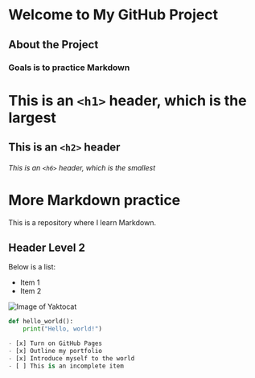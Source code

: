 # Welcome to My GitHub Project
## About the Project
### Goals is to practice Markdown 
# This is an `<h1>` header, which is the largest
## This is an `<h2>` header
###### This is an `<h6>` header, which is the smallest

# More Markdown practice
This is a repository where I learn Markdown.
## Header Level 2
Below is a list:
- Item 1
- Item 2


![Image of Yaktocat](https://octodex.github.com/images/yaktocat.png)


```python
def hello_world():
    print("Hello, world!")

- [x] Turn on GitHub Pages
- [x] Outline my portfolio
- [x] Introduce myself to the world
- [ ] This is an incomplete item
